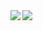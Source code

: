 <a href="https://github.com/anuraghazra/github-readme-stats">
  <img align="left" src="https://github-readme-stats.vercel.app/api?username=arrow2nd&count_private=true&title_color=144384&border_radius=15" />
</a>

<a href="https://github.com/anuraghazra/github-readme-stats">
  <img align="left" src="https://github-readme-stats.vercel.app/api/top-langs/?username=arrow2nd&layout=compact&langs_count=8&title_color=144384&border_radius=15" />
</a>
